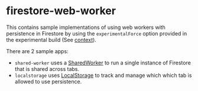 # firestore-web-worker

This contains sample implementations of using web workers with persistence in Firestore by using the `experimentalForce`
option provided in the experimental build (See [context](https://github.com/firebase/firebase-js-sdk/issues/983#issuecomment-536813965)).

There are 2 sample apps: 
- `shared-worker` uses a [SharedWorker](https://developer.mozilla.org/en-US/docs/Web/API/SharedWorker) to run a single
instance of Firestore that is shared across tabs.
- `localstorage` uses [LocalStorage](https://developer.mozilla.org/en-US/docs/Web/API/Window/localStorage) to track and
manage which which tab is allowed to use persistence.
